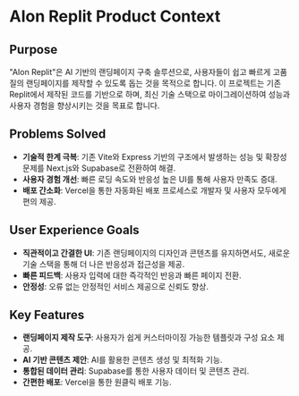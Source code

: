 # AIon Replit Product Context

## Purpose
"AIon Replit"은 AI 기반의 랜딩페이지 구축 솔루션으로, 사용자들이 쉽고 빠르게 고품질의 랜딩페이지를 제작할 수 있도록 돕는 것을 목적으로 합니다. 이 프로젝트는 기존 Replit에서 제작된 코드를 기반으로 하며, 최신 기술 스택으로 마이그레이션하여 성능과 사용자 경험을 향상시키는 것을 목표로 합니다.

## Problems Solved
- **기술적 한계 극복**: 기존 Vite와 Express 기반의 구조에서 발생하는 성능 및 확장성 문제를 Next.js와 Supabase로 전환하여 해결.
- **사용자 경험 개선**: 빠른 로딩 속도와 반응성 높은 UI를 통해 사용자 만족도 증대.
- **배포 간소화**: Vercel을 통한 자동화된 배포 프로세스로 개발자 및 사용자 모두에게 편의 제공.

## User Experience Goals
- **직관적이고 간결한 UI**: 기존 랜딩페이지의 디자인과 콘텐츠를 유지하면서도, 새로운 기술 스택을 통해 더 나은 반응성과 접근성을 제공.
- **빠른 피드백**: 사용자 입력에 대한 즉각적인 반응과 빠른 페이지 전환.
- **안정성**: 오류 없는 안정적인 서비스 제공으로 신뢰도 향상.

## Key Features
- **랜딩페이지 제작 도구**: 사용자가 쉽게 커스터마이징 가능한 템플릿과 구성 요소 제공.
- **AI 기반 콘텐츠 제안**: AI를 활용한 콘텐츠 생성 및 최적화 기능.
- **통합된 데이터 관리**: Supabase를 통한 사용자 데이터 및 콘텐츠 관리.
- **간편한 배포**: Vercel을 통한 원클릭 배포 기능.
